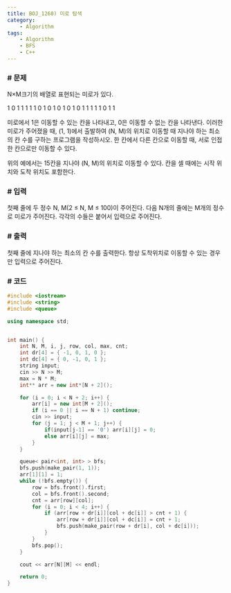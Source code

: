 ```yaml
---
title: BOJ_1260) 미로 탐색
category:
    - Algorithm
tags:
    - Algorithm
    - BFS
    - C++
---
```


### # 문제
N×M크기의 배열로 표현되는 미로가 있다.

1	0	1	1	1	1
1	0	1	0	1	0
1	0	1	0	1	1
1	1	1	0	1	1

미로에서 1은 이동할 수 있는 칸을 나타내고, 0은 이동할 수 없는 칸을 나타낸다. 이러한 미로가 주어졌을 때, (1, 1)에서 출발하여 (N, M)의 위치로 이동할 때 지나야 하는 최소의 칸 수를 구하는 프로그램을 작성하시오. 한 칸에서 다른 칸으로 이동할 때, 서로 인접한 칸으로만 이동할 수 있다.

위의 예에서는 15칸을 지나야 (N, M)의 위치로 이동할 수 있다. 칸을 셀 때에는 시작 위치와 도착 위치도 포함한다.

### # 입력
첫째 줄에 두 정수 N, M(2 ≤ N, M ≤ 100)이 주어진다. 다음 N개의 줄에는 M개의 정수로 미로가 주어진다. 각각의 수들은 붙어서 입력으로 주어진다.

### # 출력
첫째 줄에 지나야 하는 최소의 칸 수를 출력한다. 항상 도착위치로 이동할 수 있는 경우만 입력으로 주어진다.

### # 코드
```cpp
#include <iostream>
#include <string>
#include <queue>

using namespace std;


int main() {
	int N, M, i, j, row, col, max, cnt;
	int dr[4] = { -1, 0, 1, 0 };
	int dc[4] = { 0, -1, 0, 1 };
	string input;
	cin >> N >> M;
	max = N * M;
	int** arr = new int*[N + 2]();

	for (i = 0; i < N + 2; i++) {
		arr[i] = new int[M + 2]();
		if (i == 0 || i == N + 1) continue;
		cin >> input;
		for (j = 1; j < M + 1; j++) {
			if(input[j-1] == '0') arr[i][j] = 0;
			else arr[i][j] = max;
		}
	}

	queue< pair<int, int> > bfs;
	bfs.push(make_pair(1, 1));
	arr[1][1] = 1;
	while (!bfs.empty()) {
		row = bfs.front().first;
		col = bfs.front().second;
		cnt = arr[row][col];
		for (i = 0; i < 4; i++) {
			if (arr[row + dr[i]][col + dc[i]] > cnt + 1) {
				arr[row + dr[i]][col + dc[i]] = cnt + 1;
				bfs.push(make_pair(row + dr[i], col + dc[i]));
			}
		}
		bfs.pop();
	}

	cout << arr[N][M] << endl;

	return 0;
}
```
